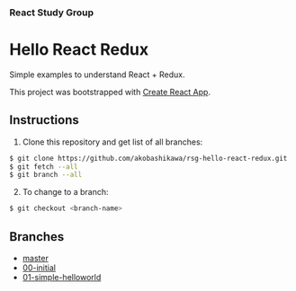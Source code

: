 ### React Study Group

# Hello React Redux

Simple examples to understand React + Redux.

This project was bootstrapped with [Create React App](https://github.com/facebookincubator/create-react-app).

## Instructions

1. Clone this repository and get list of all branches:

```bash
$ git clone https://github.com/akobashikawa/rsg-hello-react-redux.git
$ git fetch --all
$ git branch --all
```

2. To change to a branch:

```bash
$ git checkout <branch-name>
```

## Branches

- [master](https://github.com/akobashikawa/rsg-hello-react-redux)
- [00-initial](https://github.com/akobashikawa/rsg-hello-react-redux/tree/00-initial)
- [01-simple-helloworld](https://github.com/akobashikawa/rsg-hello-react-redux/tree/01-simple-helloworld)